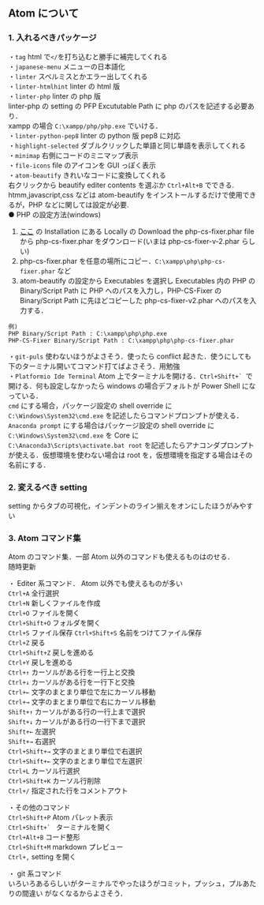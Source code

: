 ## Atom について

### 1. 入れるべきパッケージ
・`tag` html で``</``を打ち込むと勝手に補完してくれる  
・`japanese-menu` メニューの日本語化  
・`linter` スペルミスとかエラー出してくれる  
・`linter-htmlhint`  linter の html 版  
・`linter-php` linter の php 版  
linter-php の setting の PFP Excututable Path に php のパスを記述する必要あり．  
xampp の場合 `C:\xampp/php/php.exe` でいける．  
・`linter-python-pep8` linter の python 版 pep8 に対応  
・`highlight-selected` ダブルクリックした単語と同じ単語を表示してくれる  
・`minimap` 右側にコードのミニマップ表示  
・`file-icons` file のアイコンを GUI っぽく表示   
・`atom-beautify` きれいなコードに変換してくれる   
右クリックから beautify editer contents を選ぶか `Ctrl+Alt+B` でできる.  
htmm,javascript,css などは atom-beautify をインストールするだけで使用できるが，PHP などに関しては設定が必要.  
● PHP の設定方法(windows)  
1. [ここ](https://github.com/FriendsOfPHP/PHP-CS-Fixer) の Installation にある  Locally の Download the php-cs-fixer.phar file から php-cs-fixer.phar をダウンロード(いまは php-cs-fixer-v-2.phar らしい)  
1. php-cs-fixer.phar を任意の場所にコピー．`C:\xampp\php\php-cs-fixer.phar` など
1. atom-beautify の設定から Executables を選択し Executables 内の PHP の Binary/Script Path に PHP へのパスを入力し，PHP-CS-Fixer の Binary/Script Path に先ほどコピーした php-cs-fixer-v2.phar へのパスを入力する．  
```
例)
PHP Binary/Script Path : C:\xampp\php\php.exe
PHP-CS-Fixer Binary/Script Path : C:\xampp\php\php-cs-fixer.phar
```


・`git-puls`  使わないほうがよさそう．使ったら conflict 起きた．使うにしても下のターミナル開いてコマンド打てばよさそう．用勉強  
・`Platformio Ide Terminal`  Atom 上でターミナルを開ける．``Ctrl+Shift+` ``で開ける．何も設定しなかったら windows の場合デフォルトが Power Shell になっている．   
`cmd` にする場合，パッケージ設定の shell override に `C:\Windows\System32\cmd.exe` を記述したらコマンドプロンプトが使える．  
`Anaconda prompt` にする場合はパッケージ設定の shell override に `C:\Windows\System32\cmd.exe` を Core に `C:\Anaconda3\Scripts\activate.bat root` を記述したらアナコンダプロンプトが使える．仮想環境を使わない場合は root を，仮想環境を指定する場合はその名前にする．

### 2. 変えるべき setting   
setting からタブの可視化，インデントのライン揃えをオンにしたほうがみやすい

### 3. Atom コマンド集
Atom のコマンド集．一部 Atom 以外のコマンドも使えるものはのせる．  
随時更新

・ Editer 系コマンド． Atom 以外でも使えるものが多い  
`Ctrl+A` 全行選択  
`Ctrl+N` 新しくファイルを作成  
`Ctrl+O` ファイルを開く  
`Ctrl+Shift+O` フォルダを開く  
`Ctrl+S` ファイル保存
`Ctrl+Shift+S` 名前をつけてファイル保存  
`Ctrl+Z` 戻る  
`Ctrl+Shift+Z` 戻しを進める  
`Ctrl+Y` 戻しを進める  
`Ctrl+↑` カーソルがある行を一行上と交換  
`Ctrl+↓` カーソルがある行を一行下と交換  
`Ctrl+←` 文字のまとまり単位で左にカーソル移動  
`Ctrl+→` 文字のまとまり単位で右にカーソル移動  
`Shift+↑` カーソルがある行の一行上まで選択  
`Shift+↓` カーソルがある行の一行下まで選択  
`Shift+←` 左選択  
`Shift+→` 右選択  
`Ctrl+Shift+→` 文字のまとまり単位で右選択  
`Ctrl+Shift+←` 文字のまとまり単位で左選択  
`Ctrl+L` カーソル行選択  
`Ctrl+Shift+K` カーソル行削除  
`Ctrl+/` 指定された行をコメントアウト

 ・その他のコマンド  
`Ctrl+Shift+P` Atom パレット表示  
``Ctrl+Shift+` `` ターミナルを開く  
`Ctrl+Alt+B` コード整形  
`Ctrl+Shift+M` markdown プレビュー  
`Ctrl+,` setting を開く

・ git 系コマンド  
いろいろあるらしいがターミナルでやったほうがコミット，プッシュ，プルあたりの間違い
がなくなるからよさそう．
